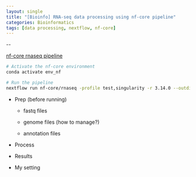 ```yaml
---
layout: single
title: "[Bioinfo] RNA-seq data processing using nf-core pipeline"
categories: Bioinformatics
tags: [data processing, nextflow, nf-core]
---
```


--

[nf-core rnaseq pipeline](https://nf-co.re/rnaseq)

```bash
# Activate the nf-core environment
conda activate env_nf

# Run the pipeline
nextflow run nf-core/rnaseq -profile test,singularity -r 3.14.0 --outdir out_test
```

- Prep (before running)
  
  - fastq files
  
  - genome files (how to manage?)
  
  - annotation files 

- Process

- Results

- My setting 